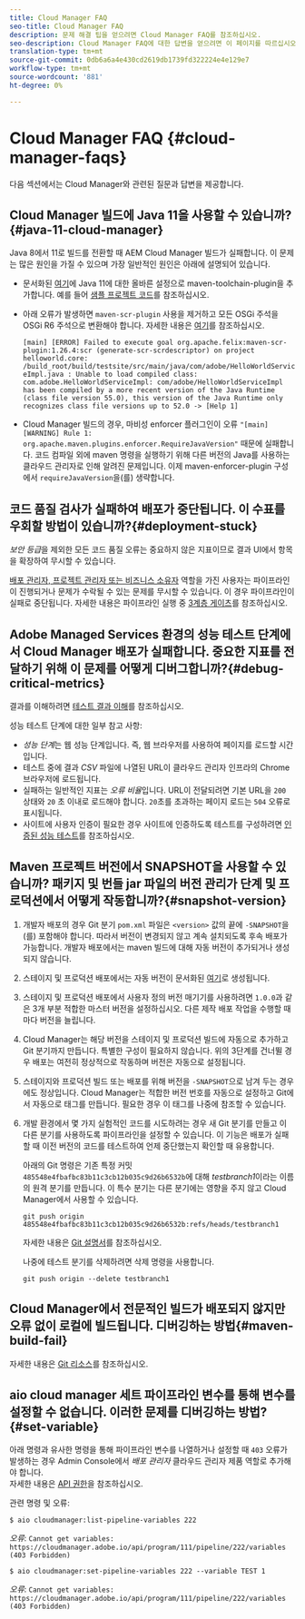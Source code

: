 ```yaml
---
title: Cloud Manager FAQ
seo-title: Cloud Manager FAQ
description: 문제 해결 팁을 얻으려면 Cloud Manager FAQ를 참조하십시오.
seo-description: Cloud Manager FAQ에 대한 답변을 얻으려면 이 페이지를 따르십시오
translation-type: tm+mt
source-git-commit: 0db6a6a4e430cd2619db1739fd322224e4e129e7
workflow-type: tm+mt
source-wordcount: '881'
ht-degree: 0%

---
```



# Cloud Manager FAQ {#cloud-manager-faqs}

다음 섹션에서는 Cloud Manager와 관련된 질문과 답변을 제공합니다.

## Cloud Manager 빌드에 Java 11을 사용할 수 있습니까?{#java-11-cloud-manager}

Java 8에서 11로 빌드를 전환할 때 AEM Cloud Manager 빌드가 실패합니다. 이 문제는 많은 원인을 가질 수 있으며 가장 일반적인 원인은 아래에 설명되어 있습니다.

* 문서화된 [여기](https://experienceleague.adobe.com/docs/experience-manager-cloud-manager/using/getting-started/create-application-project/using-the-wizard.html?lang=en#getting-started)에 Java 11에 대한 올바른 설정으로 maven-toolchain-plugin을 추가합니다.  예를 들어 [샘플 프로젝트 코드](https://github.com/adobe/aem-guides-wknd/commit/6cb5238cb6b932735dcf91b21b0d835ae3a7fe75)를 참조하십시오.

* 아래 오류가 발생하면 `maven-scr-plugin` 사용을 제거하고 모든 OSGi 주석을 OSGi R6 주석으로 변환해야 합니다. 자세한 내용은 [여기](https://cqdump.wordpress.com/2019/01/03/from-scr-annotations-to-osgi-annotations/)를 참조하십시오.

   `[main] [ERROR] Failed to execute goal org.apache.felix:maven-scr-plugin:1.26.4:scr (generate-scr-scrdescriptor) on project helloworld.core: /build_root/build/testsite/src/main/java/com/adobe/HelloWorldServiceImpl.java : Unable to load compiled class: com.adobe.HelloWorldServiceImpl: com/adobe/HelloWorldServiceImpl has been compiled by a more recent version of the Java Runtime (class file version 55.0), this version of the Java Runtime only recognizes class file versions up to 52.0 -> [Help 1]`

* Cloud Manager 빌드의 경우, 마비성 enforcer 플러그인이 오류 `"[main] [WARNING] Rule 1: org.apache.maven.plugins.enforcer.RequireJavaVersion"` 때문에 실패합니다. 코드 컴파일 외에 maven 명령을 실행하기 위해 다른 버전의 Java를 사용하는 클라우드 관리자로 인해 알려진 문제입니다. 이제 maven-enforcer-plugin 구성에서 `requireJavaVersion`을(를) 생략합니다.

## 코드 품질 검사가 실패하여 배포가 중단됩니다. 이 수표를 우회할 방법이 있습니까?{#deployment-stuck}

*보안 등급*&#x200B;을 제외한 모든 코드 품질 오류는 중요하지 않은 지표이므로 결과 UI에서 항목을 확장하여 무시할 수 있습니다.

[배포 관리자, 프로젝트 관리자 또는 비즈니스 소유자](https://experienceleague.adobe.com/docs/experience-manager-cloud-manager/using/requirements/setting-up-users-and-roles.html?lang=en#requirements) 역할을 가진 사용자는 파이프라인이 진행되거나 문제가 수락될 수 있는 문제를 무시할 수 있습니다. 이 경우 파이프라인이 실패로 중단됩니다.  자세한 내용은 파이프라인 실행 중 [3계층 게이츠](https://experienceleague.adobe.com/docs/experience-manager-cloud-manager/using/how-to-use/understand-your-test-results.html?lang=en#how-to-use)를 참조하십시오.

## Adobe Managed Services 환경의 성능 테스트 단계에서 Cloud Manager 배포가 실패합니다. 중요한 지표를 전달하기 위해 이 문제를 어떻게 디버그합니까?{#debug-critical-metrics}

결과를 이해하려면 [테스트 결과 이해](https://experienceleague.adobe.com/docs/experience-manager-cloud-manager/using/how-to-use/understand-your-test-results.html?lang=en#how-to-use)를 참조하십시오.

성능 테스트 단계에 대한 일부 참고 사항:

* *성능 단계*&#x200B;는 웹 성능 단계입니다. 즉, 웹 브라우저를 사용하여 페이지를 로드할 시간입니다.
* 테스트 중에 결과 *CSV* 파일에 나열된 URL이 클라우드 관리자 인프라의 Chrome 브라우저에 로드됩니다.
* 실패하는 일반적인 지표는 *오류 비율*&#x200B;입니다. URL이 전달되려면 기본 URL을 `200` 상태와 `20` 초 이내로 로드해야 합니다. `20`초를 초과하는 페이지 로드는 `504` 오류로 표시됩니다.
* 사이트에 사용자 인증이 필요한 경우 사이트에 인증하도록 테스트를 구성하려면 [인증된 성능 테스트](https://experienceleague.adobe.com/docs/experience-manager-cloud-manager/using/how-to-use/configuring-pipeline.html?lang=en#how-to-use)를 참조하십시오.

## Maven 프로젝트 버전에서 SNAPSHOT을 사용할 수 있습니까? 패키지 및 번들 jar 파일의 버전 관리가 단계 및 프로덕션에서 어떻게 작동합니까?{#snapshot-version}

1. 개발자 배포의 경우 Git 분기 `pom.xml` 파일은 `<version>` 값의 끝에 `-SNAPSHOT`을(를) 포함해야 합니다. 따라서 버전이 변경되지 않고 계속 설치되도록 후속 배포가 가능합니다. 개발자 배포에서는 maven 빌드에 대해 자동 버전이 추가되거나 생성되지 않습니다.

1. 스테이지 및 프로덕션 배포에서는 자동 버전이 문서화된 [여기](https://experienceleague.adobe.com/docs/experience-manager-cloud-manager/using/managing-code/activating-maven-project.html?lang=en#managing-code)로 생성됩니다.

1. 스테이지 및 프로덕션 배포에서 사용자 정의 버전 매기기를 사용하려면 `1.0.0`과 같은 3개 부분 적합한 마스터 버전을 설정하십시오. 다른 제작 배포 작업을 수행할 때마다 버전을 늘립니다.

1. Cloud Manager는 해당 버전을 스테이지 및 프로덕션 빌드에 자동으로 추가하고 Git 분기까지 만듭니다. 특별한 구성이 필요하지 않습니다. 위의 3단계를 건너뛸 경우 배포는 여전히 정상적으로 작동하며 버전은 자동으로 설정됩니다.

1. 스테이지와 프로덕션 빌드 또는 배포를 위해 버전을 `-SNAPSHOT`으로 남겨 두는 경우에도 정상입니다. Cloud Manager는 적합한 버전 번호를 자동으로 설정하고 Git에서 자동으로 태그를 만듭니다. 필요한 경우 이 태그를 나중에 참조할 수 있습니다.

1. 개발 환경에서 몇 가지 실험적인 코드를 시도하려는 경우 새 Git 분기를 만들고 이 다른 분기를 사용하도록 파이프라인을 설정할 수 있습니다. 이 기능은 배포가 실패할 때 이전 버전의 코드를 테스트하여 언제 중단했는지 확인할 때 유용합니다.

   아래의 Git 명령은 기존 특정 커밋 `485548e4fbafbc83b11c3cb12b035c9d26b6532b`에 대해 *testbranch1*&#x200B;이라는 이름의 원격 분기를 만듭니다.  이 특수 분기는 다른 분기에는 영향을 주지 않고 Cloud Manager에서 사용할 수 있습니다.

   `git push origin 485548e4fbafbc83b11c3cb12b035c9d26b6532b:refs/heads/testbranch1`

   자세한 내용은 [Git 설명서](https://git-scm.com/book/en/v2/Git-Internals-Git-References)를 참조하십시오.

   나중에 테스트 분기를 삭제하려면 삭제 명령을 사용합니다.

   `git push origin --delete testbranch1`

## Cloud Manager에서 전문적인 빌드가 배포되지 않지만 오류 없이 로컬에 빌드됩니다. 디버깅하는 방법{#maven-build-fail}

자세한 내용은 [Git 리소스](https://github.com/cqsupport/cloud-manager/blob/main/cm-build-step-fails.md)를 참조하십시오.

## aio cloud manager 세트 파이프라인 변수를 통해 변수를 설정할 수 없습니다. 이러한 문제를 디버깅하는 방법?{#set-variable}

아래 명령과 유사한 명령을 통해 파이프라인 변수를 나열하거나 설정할 때 `403` 오류가 발생하는 경우 Admin Console에서 *배포 관리자* 클라우드 관리자 제품 역할로 추가해야 합니다.\
자세한 내용은 [API 권한](https://www.adobe.io/apis/experiencecloud/cloud-manager/docs.html#!AdobeDocs/cloudmanager-api-docs/master/permissions.md)을 참조하십시오.

관련 명령 및 오류:

`$ aio cloudmanager:list-pipeline-variables 222`

*오류*:  `Cannot get variables: https://cloudmanager.adobe.io/api/program/111/pipeline/222/variables (403 Forbidden)`

`$ aio cloudmanager:set-pipeline-variables 222 --variable TEST 1`

*오류*:  `Cannot get variables: https://cloudmanager.adobe.io/api/program/111/pipeline/222/variables (403 Forbidden)`
